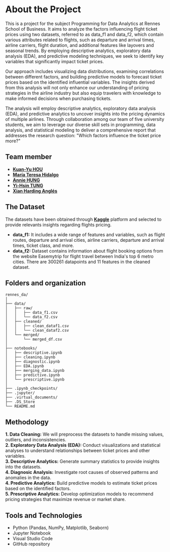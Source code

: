 # About the Project 
This is a project for the subject Programming for Data Analytics at Rennes School of Business. It aims to analyze the factors influencing flight ticket prices using two datasets, referred to as data_f1 and data_f2, which contain various attributes related to flights, such as departure and arrival times, airline carriers, flight duration, and additional features like layovers and seasonal trends. By employing descriptive analytics, exploratory data analysis (EDA), and predictive modeling techniques, we seek to identify key variables that significantly impact ticket prices.  

Our approach includes visualizing data distributions, examining correlations between different factors, and building predictive models to forecast ticket prices based on the identified influential variables. The insights derived from this analysis will not only enhance our understanding of pricing strategies in the airline industry but also equip travelers with knowledge to make informed decisions when purchasing tickets.   

The analysis will employ descriptive analytics, exploratory data analysis (EDA), and predictive analytics to uncover insights into the pricing dynamics of multiple airlines. Through collaboration among our team of five university students, we aim to leverage our diverse skill sets in programming, data analysis, and statistical modeling to deliver a comprehensive report that addresses the research question: "Which factors influence the ticket price more?" 

## Team member
*   **[Kuan-Yu HOU](https://github.com/DoreenHou)** 
*   **[María Teresa Hidalgo](https://github.com/Teresiux14)**   
*   **[Annie HUNG](https://github.com/RUEI-CHIEH)**
*   **[Yi-Hsin TUNG](https://github.com/evatung0719)**
*   **[Xian Harding Anglés](https://github.com/r41ss4)**    

## The Dataset
The datasets have been obtained through **[Kaggle](https://www.kaggle.com/)** platform and selected to provide relevants insights regarding flights pricing. 
*   **data_f1:** It includes a wide range of features and variables, such as flight routes, departure and arrival cities, airline carriers, departure and arrival times, ticket class, and more. 
*   **data_f2:** Dataset contains information about flight booking options from the website Easemytrip for flight travel between India's top 6 metro cities. There are 300261 datapoints and 11 features in the cleaned dataset.

## Folders and organization 
```
rennes_da/          
│           
├── data/         
│   ├── raw/                   
│   │   ├── data_f1.csv               
│   │   └── data_f2.csv     
│   ├── cleaned/        
│   │   ├── clean_dataf1.csv        
│   │   └── clean_dataf2.csv            
│   └── merged/         
│       └── merged_df.csv           
│                       
├── notebooks/                    
│   ├── descriptive.ipynb         
│   ├── cleaning.ipynb          
│   ├── diagnostic.ipynb 
│   ├── EDA.ipynb          
│   ├── merging_data.ipynb          
│   ├── predictive.ipynb      
│   └── prescriptive.ipynb                
│       
├── .ipynb_checkpoints/     
├── .jupyter/           
├── .virtual_documents/         
├── .DS_Store               
└── README.md          
```

## Methodology
**1. Data Cleaning:** We will preprocess the datasets to handle missing values, outliers, and inconsistencies.          
**2. Exploratory Data Analysis (EDA):** Conduct visualizations and statistical analyses to understand relationships between ticket prices and other variables.      
**3. Descriptive Analytics:** Generate summary statistics to provide insights into the datasets.     
**4. Diagnosic Analysis:** Investigate root causes of observed patterns and anomalies in the data.      
**4. Predictive Analytics:** Build predictive models to estimate ticket prices based on the identified factors.     
**5. Prescriptive Analytics:** Develop optimization models to recommend pricing strategies that maximize revenue or market share.   

## Tools and Technologies
- Python (Pandas, NumPy, Matplotlib, Seaborn)
- Jupyter Notebook
- Visual Studio Code 
- GitHub repository

